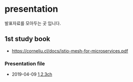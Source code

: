 # presentation
발표자료를 모아두는 곳 입니다.

## 1st study book
* https://corneliu.cl/docs/istio-mesh-for-microservices.pdf

### Presentation file
* 2019-04-09 [1,2,3ch](./1stBook/Istio_Intro_TrafficCtrl_Resiliency.pdf)

